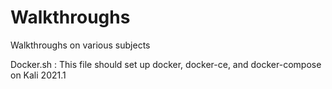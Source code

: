 # Walkthroughs
Walkthroughs on various subjects

Docker.sh : This file should set up docker, docker-ce, and docker-compose on Kali 2021.1
